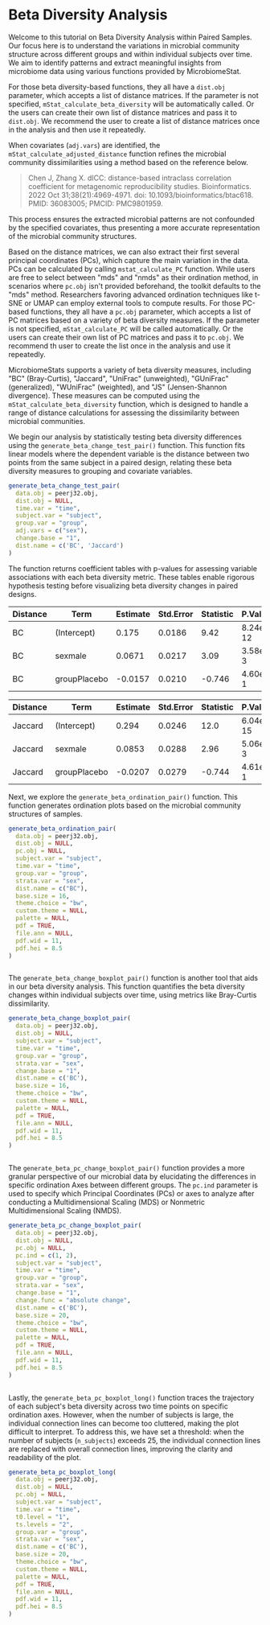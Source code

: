 # Beta Diversity Analysis

Welcome to this tutorial on Beta Diversity Analysis within Paired Samples. Our focus here is to understand the variations in microbial community structure across different groups and within individual subjects over time. We aim to identify patterns and extract meaningful insights from microbiome data using various functions provided by MicrobiomeStat.

For those beta diversity-based functions, they all have a `dist.obj` parameter, which accepts a list of distance matrices. If the parameter is not specified, `mStat_calculate_beta_diversity` will be automatically called. Or the users can create their own list of distance matrices and pass it to `dist.obj`. We recommend the user to create a list of distance matrices once in the analysis and then use it repeatedly.

When covariates (`adj.vars`) are identified, the `mStat_calculate_adjusted_distance` function refines the microbial community dissimilarities using a method based on the reference below.

> Chen J, Zhang X. dICC: distance-based intraclass correlation coefficient for metagenomic reproducibility studies. Bioinformatics. 2022 Oct 31;38(21):4969-4971. doi: 10.1093/bioinformatics/btac618. PMID: 36083005; PMCID: PMC9801959.

This process ensures the extracted microbial patterns are not confounded by the specified covariates, thus presenting a more accurate representation of the microbial community structures.

Based on the distance matrices, we can also extract their first several principal coordinates (PCs), which capture the main variation in the data. PCs can be calculated by calling `mstat_calculate_PC` function. While users are free to select between "mds" and "nmds" as their ordination method, in scenarios where `pc.obj` isn't provided beforehand, the toolkit defaults to the "mds" method. Researchers favoring advanced ordination techniques like t-SNE or UMAP can employ external tools to compute results. For those PC-based functions, they all have a `pc.obj` parameter, which accepts a list of PC matrices based on a variety of beta diversity measures. If the parameter is not specified, `mStat_calculate_PC` will be called automatically. Or the users can create their own list of PC matrices and pass it to `pc.obj`. We recommend th user to create the list once in the analysis and use it repeatedly.

MicrobiomeStats supports a variety of beta diversity measures, including "BC" (Bray-Curtis), "Jaccard", "UniFrac" (unweighted), "GUniFrac" (generalized), "WUniFrac" (weighted), and "JS" (Jensen-Shannon divergence). These measures can be computed using the `mStat_calculate_beta_diversity` function, which is designed to handle a range of distance calculations for assessing the dissimilarity between microbial communities.

We begin our analysis by statistically testing beta diversity differences using the `generate_beta_change_test_pair()` function. This function fits linear models where the dependent variable is the distance between two points from the same subject in a paired design, relating these beta diversity measures to grouping and covariate variables.

```r
generate_beta_change_test_pair(
  data.obj = peerj32.obj,
  dist.obj = NULL,
  time.var = "time",
  subject.var = "subject",
  group.var = "group",
  adj.vars = c("sex"),
  change.base = "1",
  dist.name = c('BC', 'Jaccard') 
)
```

The function returns coefficient tables with p-values for assessing variable associations with each beta diversity metric. These tables enable rigorous hypothesis testing before visualizing beta diversity changes in paired designs.

<table><thead><tr><th width="134">Distance</th><th>Term</th><th>Estimate</th><th>Std.Error</th><th>Statistic</th><th>P.Value</th></tr></thead><tbody><tr><td>BC</td><td>(Intercept)</td><td>0.175</td><td>0.0186</td><td>9.42</td><td>8.24e-12</td></tr><tr><td>BC</td><td>sexmale</td><td>0.0671</td><td>0.0217</td><td>3.09</td><td>3.58e-3</td></tr><tr><td>BC</td><td>groupPlacebo</td><td>-0.0157</td><td>0.0210</td><td>-0.746</td><td>4.60e-1</td></tr></tbody></table>

<table><thead><tr><th width="123">Distance</th><th>Term</th><th>Estimate</th><th>Std.Error</th><th>Statistic</th><th>P.Value</th></tr></thead><tbody><tr><td>Jaccard</td><td>(Intercept)</td><td>0.294</td><td>0.0246</td><td>12.0</td><td>6.04e-15</td></tr><tr><td>Jaccard</td><td>sexmale</td><td>0.0853</td><td>0.0288</td><td>2.96</td><td>5.06e-3</td></tr><tr><td>Jaccard</td><td>groupPlacebo</td><td>-0.0207</td><td>0.0279</td><td>-0.744</td><td>4.61e-1</td></tr></tbody></table>

Next, we explore the `generate_beta_ordination_pair()` function. This function generates ordination plots based on the microbial community structures of samples.

```r
generate_beta_ordination_pair(
  data.obj = peerj32.obj,
  dist.obj = NULL,
  pc.obj = NULL,
  subject.var = "subject",
  time.var = "time",
  group.var = "group",
  strata.var = "sex",
  dist.name = c("BC"),
  base.size = 16,
  theme.choice = "bw",
  custom.theme = NULL,
  palette = NULL,
  pdf = TRUE,
  file.ann = NULL,
  pdf.wid = 11,
  pdf.hei = 8.5
)
```

<figure><img src="../.gitbook/assets/Screenshot 2023-10-11 at 15.07.10.png" alt=""><figcaption></figcaption></figure>

The `generate_beta_change_boxplot_pair()` function is another tool that aids in our beta diversity analysis. This function quantifies the beta diversity changes within individual subjects over time, using metrics like Bray-Curtis dissimilarity.

```r
generate_beta_change_boxplot_pair(
  data.obj = peerj32.obj,
  dist.obj = NULL,
  subject.var = "subject",
  time.var = "time",
  group.var = "group",
  strata.var = "sex",
  change.base = "1",
  dist.name = c('BC'),
  base.size = 16,
  theme.choice = "bw",
  custom.theme = NULL,
  palette = NULL,
  pdf = TRUE,
  file.ann = NULL,
  pdf.wid = 11,
  pdf.hei = 8.5
)
```

<figure><img src="../.gitbook/assets/Screenshot 2023-10-11 at 15.08.07.png" alt=""><figcaption></figcaption></figure>

The `generate_beta_pc_change_boxplot_pair()` function provides a more granular perspective of our microbial data by elucidating the differences in specific ordination Axes between different groups. The `pc.ind` parameter is used to specify which Principal Coordinates (PCs) or axes to analyze after conducting a Multidimensional Scaling (MDS) or Nonmetric Multidimensional Scaling (NMDS).

```r
generate_beta_pc_change_boxplot_pair(
  data.obj = peerj32.obj,
  dist.obj = NULL,
  pc.obj = NULL,
  pc.ind = c(1, 2),
  subject.var = "subject",
  time.var = "time",
  group.var = "group",
  strata.var = "sex",
  change.base = "1",
  change.func = "absolute change",
  dist.name = c('BC'),
  base.size = 20,
  theme.choice = "bw",
  custom.theme = NULL,
  palette = NULL,
  pdf = TRUE,
  file.ann = NULL,
  pdf.wid = 11,
  pdf.hei = 8.5
)
```

<figure><img src="../.gitbook/assets/Screenshot 2023-10-11 at 15.09.03.png" alt=""><figcaption></figcaption></figure>

Lastly, the `generate_beta_pc_boxplot_long()` function traces the trajectory of each subject's beta diversity across two time points on specific ordination axes. However, when the number of subjects is large, the individual connection lines can become too cluttered, making the plot difficult to interpret. To address this, we have set a threshold: when the number of subjects (`n_subjects`) exceeds 25, the individual connection lines are replaced with overall connection lines, improving the clarity and readability of the plot.

```r
generate_beta_pc_boxplot_long(
  data.obj = peerj32.obj,
  dist.obj = NULL,
  pc.obj = NULL,
  subject.var = "subject",
  time.var = "time",
  t0.level = "1",
  ts.levels = "2",
  group.var = "group",
  strata.var = "sex",
  dist.name = c('BC'),
  base.size = 20,
  theme.choice = "bw",
  custom.theme = NULL,
  palette = NULL,
  pdf = TRUE,
  file.ann = NULL,
  pdf.wid = 11,
  pdf.hei = 8.5
)
```

<figure><img src="../.gitbook/assets/Screenshot 2023-10-11 at 15.10.07.png" alt=""><figcaption></figcaption></figure>
